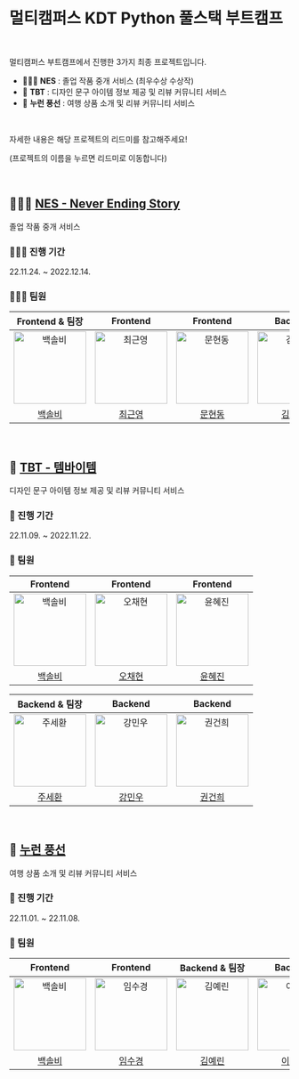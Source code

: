 # 멀티캠퍼스 KDT Python 풀스택 부트캠프 

<br />

멀티캠퍼스 부트캠프에서 진행한 3가지 최종 프로젝트입니다.

- 🧑🏻‍🎓 **NES** : 졸업 작품 중개 서비스 (최우수상 수상작)
- 🎄 **TBT** : 디자인 문구 아이템 정보 제공 및 리뷰 커뮤니티 서비스
- 🎈 **누런 풍선** : 여행 상품 소개 및 리뷰 커뮤니티 서비스

<br />

자세한 내용은 해당 프로젝트의 리드미를 참고해주세요!

(프로젝트의 이름을 누르면 리드미로 이동합니다)

<br />

## 🧑🏻‍🎓 [NES - Never Ending Story]()
졸업 작품 중개 서비스

### 🧑🏻‍🎓 진행 기간
22.11.24. ~ 2022.12.14.

### 🧑🏻‍🎓 팀원
|                                        Frontend & 팀장                                        |                                        Frontend                                     |                                        Frontend                                         |                                        Backend                                         |                                        Backend                                        |
|:--------------------------------------------------------------------------------------:|:--------------------------------------------------------------------------------------:|:--------------------------------------------------------------------------------------:|:--------------------------------------------------------------------------------------:|:-------------------------------------------------------------------------------------:|
| <img src="https://avatars.githubusercontent.com/u/80464961?v=4" width=130px alt="백솔비"/> | <img src="https://avatars.githubusercontent.com/u/108659935?v=4" width=130px alt="최근영"/> | <img src="https://avatars.githubusercontent.com/u/58126956?v=4" width=130px alt="문현동"/>  | <img src="https://avatars.githubusercontent.com/u/87455535?v=4" width=130px alt="김예린"/> | <img src="https://avatars.githubusercontent.com/u/105331868?v=4" width=130px alt="이명학"> |
|                             [백솔비](https://github.com/hae-on)                             |                          [최근영](https://github.com/choikeunyoung)                     |                           [문현동](https://github.com/mhd329)                               |                           [김예린](https://github.com/ererink)                           |                           [이명학](https://github.com/Emhaki)                           | 

<br />

## 🎄 [TBT - 템바이템](https://github.com/hae-on/TBT)
디자인 문구 아이템 정보 제공 및 리뷰 커뮤니티 서비스

### 🎄 진행 기간
22.11.09. ~ 2022.11.22.

### 🎄 팀원
|                                        Frontend                                         |                                        Frontend                                         |                                        Frontend                                         |
|:--------------------------------------------------------------------------------------:|:--------------------------------------------------------------------------------------:|:--------------------------------------------------------------------------------------:|
| <img src="https://avatars.githubusercontent.com/u/80464961?v=4" width=130px alt="백솔비"/> | <img src="https://avatars.githubusercontent.com/u/108640873?v=4" width=130px alt="오채현"/> | <img src="https://avatars.githubusercontent.com/u/98448226?v=4" width=130px alt="윤혜진"/>  |
|                             [백솔비](https://github.com/hae-on)                             |                          [오채현](https://github.com/chaehyun-oh)                          |                           [윤혜진](https://github.com/hyejinny97)                           |                      


|                                        Backend & 팀장                                        |                                        Backend                                         |                                        Backend                                         | 
|:--------------------------------------------------------------------------------------:|:--------------------------------------------------------------------------------------:|:--------------------------------------------------------------------------------------:|
| <img src="https://avatars.githubusercontent.com/u/108647243?v=4" width=130px alt="주세환"> | <img src="https://avatars.githubusercontent.com/u/108658488?v=4" width=130px alt="강민우"/> | <img src="https://avatars.githubusercontent.com/u/108653266?v=4" width=130px alt="권건희"/> | <img src="https://avatars.githubusercontent.com/u/91244090?v=4" width=130px alt="우가"> |
|                             [주세환](https://github.com/JOO-10000-Zi)                              |                          [강민우](https://github.com/minw0095)                          |                           [권건희](https://github.com/Gkhy)                           |    

<br />

## 🎈 [누런 풍선](https://github.com/hae-on/Golden-Balloon) 
여행 상품 소개 및 리뷰 커뮤니티 서비스

### 🎈 진행 기간
22.11.01. ~ 22.11.08.

### 🎈 팀원
|                                        Frontend                                         |                                        Frontend                                         |                                        Backend & 팀장                                         |                                        Backend                                        |
|:--------------------------------------------------------------------------------------:|:--------------------------------------------------------------------------------------:|:--------------------------------------------------------------------------------------:|:-------------------------------------------------------------------------------------:|
| <img src="https://avatars.githubusercontent.com/u/80464961?v=4" width=130px alt="백솔비"/> | <img src="https://avatars.githubusercontent.com/u/99783474?v=4" width=130px alt="임수경"/> | <img src="https://avatars.githubusercontent.com/u/87455535?v=4" width=130px alt="김예린"/> | <img src="https://avatars.githubusercontent.com/u/108647695?v=4" width=130px alt="이동현"> |
|                             [백솔비](https://github.com/hae-on)                             |                          [임수경](https://github.com/oiosu)                          |                           [김예린](https://github.com/ererink)                           |                           [이동현](https://github.com/soohofather)                           | 



